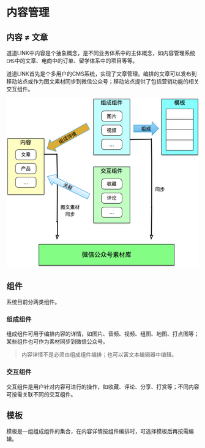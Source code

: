 # 内容管理

## 内容 ≠ 文章

道道LINK中内容是个抽象概念，是不同业务体系中的主体概念，如内容管理系统`CMS`中的文章、电商中的订单、留学体系中的项目等等。

道道LINK首先是个多用户的CMS系统，实现了文章管理。编排的文章可以发布到移动站点或作为图文素材同步到微信公众号；移动站点提供了包括营销功能的相关交互组件。

![](/assets/01neirongguanli/00gainian.png)

## 组件

系统目前分两类组件。

### 组成组件

组成组件可用于编排内容的详情，如图片、音频、视频、组图、地图、打点图等；某些组件也可作为素材同步到微信公众号。

> 内容详情不是必须由组成组件编排；也可以富文本编辑器中编辑。

### 交互组件

交互组件是用户针对内容可进行的操作，如收藏、评论、分享、打赏等；不同内容可按需关联不同的交互组件。

## 模板

模板是一组组成组件的集合，在内容详情按组件编排时，可选择模板后再按需编辑。

